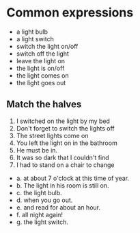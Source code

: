 # Common expressions

- a light bulb
- a light switch
- switch the light on/off
- switch off the light
- leave the light on
- the light is on/off
- the light comes on
- the light goes out

## Match the halves

1. I switched on the light by my bed
2. Don't forget to switch the lights off
3. The street lights come on
4. You left the light on in the bathroom
5. He must be in.
6. It was so dark that I couldn't find
7. I had to stand on a chair to change

- a. at about 7 o'clock at this time of year.
- b. The light in his room is still on.
- c. the light bulb.
- d. when you go out.
- e. and read for about an hour.
- f. all night again!
- g. the light switch.
